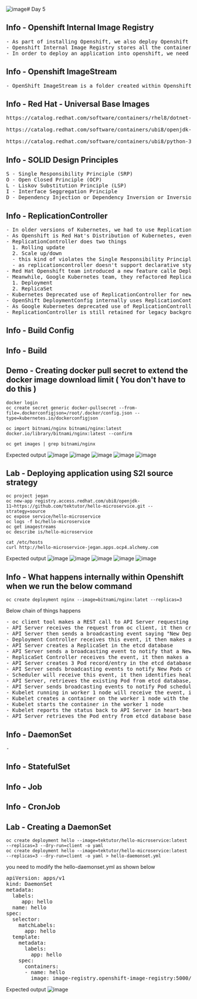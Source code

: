 ![image](https://github.com/user-attachments/assets/cbffbd23-59d4-4d60-a906-138cdd6a8c1b)# Day 5

## Info - Openshift Internal Image Registry
<pre>
- As part of installing Openshift, we also deploy Openshift Internal Image Registry
- Openshift Internal Image Registry stores all the container images
- In order to deploy an application into openshift, we need to have those images in the Openshift's internal image registry
</pre>

## Info - Openshift ImageStream
<pre>
- OpenShift ImageStream is a folder created within Openshift Internal Image Registry to store a single image but multiple versions(tag) can be stored  
</pre>

## Info - Red Hat - Universal Base Images
<pre>
https://catalog.redhat.com/software/containers/rhel8/dotnet-90-runtime/672bc8ce97487bd4c61a1239

https://catalog.redhat.com/software/containers/ubi8/openjdk-17/618bdbf34ae3739687568813

https://catalog.redhat.com/software/containers/ubi8/python-39/6065b24eb92fbda3a4c65d8f
</pre>

## Info - SOLID Design Principles
<pre>
S - Single Responsibility Principle (SRP)
O - Open Closed Principle (OCP)
L - Liskov Substitution Principle (LSP)
I - Interface Seggregation Principle
D - Dependency Injection or Dependency Inversion or Inversion of Control (IOC)
</pre>

## Info - ReplicationController
<pre>
- In older versions of Kubernetes, we had to use ReplicationController to deploy applications into Kubernetes (aka K8s)
- As Openshift is Red Hat's Distribution of Kubernetes, even in Openshift we had to use ReplicationController for deploying applications
- ReplicationController does two things
  1. Rolling update
  2. Scale up/down
  - this kind of violates the Single Responsibility Principle
  - as replicationcontroller doesn't support declarative style, K8s team wanted a better alternates, which is deployment and replicaset
- Red Hat Openshift team introduced a new feature calle DeploymentConfig to deploy applications in declarative style( yaml - manifest files we can deploy applications )
- Meanwhile, Google Kubernetes team, they refactored ReplicationController into two resources
  1. Deployment
  2. ReplicaSet
- Kubernetes Deprecated use of ReplicationController for new application deployments as Deployment & ReplicaSet replaced ReplicationController
- OpenShift DeploymentConfig internally uses ReplicationController
- As Google Kubernetes deprecated use of ReplicationController, Red Hat Openshift team deprecated DeploymentConfig, instead it is recommended to use Deployment & ReplicaSet for new application deployments
- ReplicationController is still retained for legacy background compatility reasons only, hence it is not recommended to use this anymore
</pre>

## Info - Build Config

## Info - Build

## Demo - Creating docker pull secret to extend the docker image download limit ( You don't have to do this )
```
docker login
oc create secret generic docker-pullsecret --from-file=.dockerconfigjson=/root/.docker/config.json --type=kubernetes.io/dockerconfigjson

oc import bitnami/nginx bitnami/nginx:latest docker.io/library/bitnami/nginx:latest --confirm

oc get images | grep bitnami/nginx
```

Expected output
![image](https://github.com/user-attachments/assets/d8722723-83dc-4bc2-bb13-e61fe2f66239)
![image](https://github.com/user-attachments/assets/f5b579ab-5e79-43b2-a2a3-8960818b57e9)
![image](https://github.com/user-attachments/assets/6a45a067-40c5-482a-a7db-c602a68f2d7a)
![image](https://github.com/user-attachments/assets/66709e35-4c48-454a-b067-046b2f8ff633)
![image](https://github.com/user-attachments/assets/f0fab785-4382-4c9d-88c3-39afc9d6859a)

## Lab - Deploying application using S2I source strategy
```
oc project jegan
oc new-app registry.access.redhat.com/ubi8/openjdk-11~https://github.com/tektutor/hello-microservice.git --strategy=source
oc expose service/hello-microservice
oc logs -f bc/hello-microservice
oc get imagestreams
oc describe is/hello-microservice

cat /etc/hosts
curl http://hello-microservice-jegan.apps.ocp4.alchemy.com
```

Expected output
![image](https://github.com/user-attachments/assets/e8ea6c4e-9b32-4c63-87bb-3f57057125fc)
![image](https://github.com/user-attachments/assets/d44f1deb-375a-4ba9-a271-1d1f0b8a6322)
![image](https://github.com/user-attachments/assets/c481c23e-089a-4fe7-8f1f-321335fa9ab5)
![image](https://github.com/user-attachments/assets/2dc1c9aa-aa6b-4668-b404-f73a9786ab95)
![image](https://github.com/user-attachments/assets/2f43f08a-e292-4a63-8634-5a10a0089960)

## Info - What happens internally within Openshift when we run the below command
```
oc create deployment nginx --image=bitnami/nginx:latet --replicas=3
```

Below chain of things happens
<pre>
- oc client tool makes a REST call to API Server requesting it to create a deployment with image bitnami/nginx and desired number of Pods 3 and the deployment name must be nginx
- API Server receives the request from oc client, it then creates a Deployment record/entry in etcd database
- API Server then sends a broadcasting event saying "New Deployment created"
- Deployment Controller receives this event, it then makes a REST call to API Server, requesting to create a ReplicaSet for nginx deployment
- API Server creates a ReplicaSet in the etcd database
- API Server sends a broadcasting event to notify that a New ReplicaSet is created
- ReplicaSet Controller receives the event, it then makes a REST call to API Server, requesting it to create 3 Pods for the replicaSet
- API Server creates 3 Pod record/entry in the etcd database
- API Server sends broadcasting events to notify New Pods created
- Scheduler will receive this event, it then identifies healthy nodes where the new Pod can be deployed, Scheduler sends its scheduling recommendations to API Server via REST call
- API Server, retrieves the existing Pod from etcd database, it then updates the Pod scheduling recommendations came from scheduler
- API Server sends broadcasting events to notify Pod scheduled to so and so node ( for example work-1 node )
- Kubelet running in worker 1 node will receive the event, it then communicates with the CRI-O container runtime to pull the image
- Kubelet creates a container on the worker 1 node with the newly pulled image
- Kubelet starts the container in the worker 1 node
- Kubelet reports the status back to API Server in heart-beat like periodic fashion about all the containers running in worker 1 node via REST call
- API Server retrieves the Pod entry from etcd database based on the Pod Id and status shared by kubelet, it then updates the Pod status in the etcd database
</pre>

## Info - DaemonSet
<pre>
-   
</pre>


## Info - StatefulSet

## Info - Job

## Info - CronJob


## Lab - Creating a DaemonSet
```
oc create deployment hello --image=tektutor/hello-microservice:latest --replicas=3 --dry-run=client -o yaml
oc create deployment hello --image=tektutor/hello-microservice:latest --replicas=3 --dry-run=client -o yaml > hello-daemonset.yml
```

you need to modify the hello-daemonset.yml as shown below
<pre>
apiVersion: apps/v1
kind: DaemonSet
metadata:
  labels:
     app: hello
  name: hello
spec:
  selector:
    matchLabels:
      app: hello
  template:
    metadata:
      labels:
        app: hello
    spec:
      containers:
      - name: hello
        image: image-registry.openshift-image-registry:5000/jegan/hello-microservice
</pre>

Expected output
![image](https://github.com/user-attachments/assets/d276ecbd-8141-4d59-ba12-24200b27af7f)
